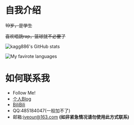 # 自我介绍
~~19岁，是学生~~

~~喜欢唱跳rap，篮球就不必要了~~

![kagg886's GitHub stats](https://github-readme-stats.vercel.app/api?username=kagg886&show_icons=true&theme=radical)

![My favirote languages](https://github-readme-stats.vercel.app/api/top-langs?username=kagg886&show_icons=true&count_private=true&theme=gotham)

# 如何联系我
- Follow Me!
- [个人Blog](https://kagg886.top)
- [BiliBili](https://space.bilibili.com/24616557)
- QQ:485184047(一般加不了)
- 邮箱:iveour@163.com **(如非紧急情况请勿使用此方式联系)**
